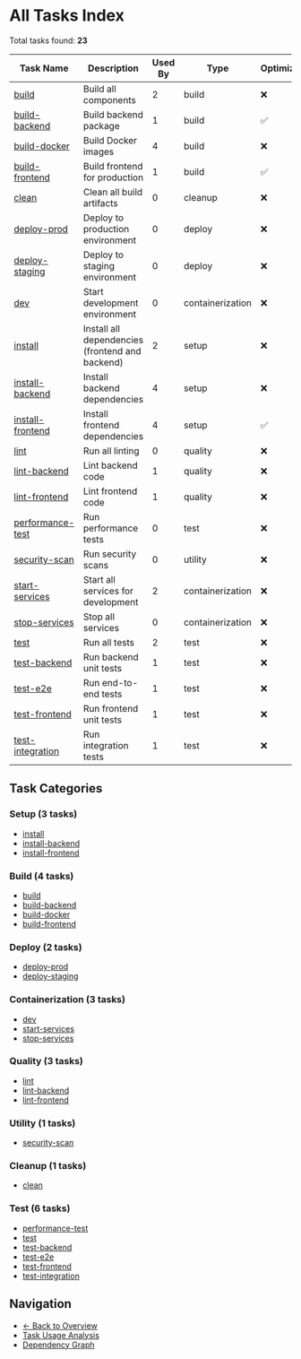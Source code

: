 # All Tasks Index

Total tasks found: **23**

| Task Name | Description | Used By | Type | Optimized |
|-----------|-------------|---------|------|----------|
| [build](../tasks/build.md) | Build all components | 2 | build | ❌ |
| [build-backend](../tasks/build-backend.md) | Build backend package | 1 | build | ✅ |
| [build-docker](../tasks/build-docker.md) | Build Docker images | 4 | build | ❌ |
| [build-frontend](../tasks/build-frontend.md) | Build frontend for production | 1 | build | ✅ |
| [clean](../tasks/clean.md) | Clean all build artifacts | 0 | cleanup | ❌ |
| [deploy-prod](../tasks/deploy-prod.md) | Deploy to production environment | 0 | deploy | ❌ |
| [deploy-staging](../tasks/deploy-staging.md) | Deploy to staging environment | 0 | deploy | ❌ |
| [dev](../tasks/dev.md) | Start development environment | 0 | containerization | ❌ |
| [install](../tasks/install.md) | Install all dependencies (frontend and backend) | 2 | setup | ❌ |
| [install-backend](../tasks/install-backend.md) | Install backend dependencies | 4 | setup | ❌ |
| [install-frontend](../tasks/install-frontend.md) | Install frontend dependencies | 4 | setup | ✅ |
| [lint](../tasks/lint.md) | Run all linting | 0 | quality | ❌ |
| [lint-backend](../tasks/lint-backend.md) | Lint backend code | 1 | quality | ❌ |
| [lint-frontend](../tasks/lint-frontend.md) | Lint frontend code | 1 | quality | ❌ |
| [performance-test](../tasks/performance-test.md) | Run performance tests | 0 | test | ❌ |
| [security-scan](../tasks/security-scan.md) | Run security scans | 0 | utility | ❌ |
| [start-services](../tasks/start-services.md) | Start all services for development | 2 | containerization | ❌ |
| [stop-services](../tasks/stop-services.md) | Stop all services | 0 | containerization | ❌ |
| [test](../tasks/test.md) | Run all tests | 2 | test | ❌ |
| [test-backend](../tasks/test-backend.md) | Run backend unit tests | 1 | test | ❌ |
| [test-e2e](../tasks/test-e2e.md) | Run end-to-end tests | 1 | test | ❌ |
| [test-frontend](../tasks/test-frontend.md) | Run frontend unit tests | 1 | test | ❌ |
| [test-integration](../tasks/test-integration.md) | Run integration tests | 1 | test | ❌ |

## Task Categories

### Setup (3 tasks)

- [install](../tasks/install.md)
- [install-backend](../tasks/install-backend.md)
- [install-frontend](../tasks/install-frontend.md)

### Build (4 tasks)

- [build](../tasks/build.md)
- [build-backend](../tasks/build-backend.md)
- [build-docker](../tasks/build-docker.md)
- [build-frontend](../tasks/build-frontend.md)

### Deploy (2 tasks)

- [deploy-prod](../tasks/deploy-prod.md)
- [deploy-staging](../tasks/deploy-staging.md)

### Containerization (3 tasks)

- [dev](../tasks/dev.md)
- [start-services](../tasks/start-services.md)
- [stop-services](../tasks/stop-services.md)

### Quality (3 tasks)

- [lint](../tasks/lint.md)
- [lint-backend](../tasks/lint-backend.md)
- [lint-frontend](../tasks/lint-frontend.md)

### Utility (1 tasks)

- [security-scan](../tasks/security-scan.md)

### Cleanup (1 tasks)

- [clean](../tasks/clean.md)

### Test (6 tasks)

- [performance-test](../tasks/performance-test.md)
- [test](../tasks/test.md)
- [test-backend](../tasks/test-backend.md)
- [test-e2e](../tasks/test-e2e.md)
- [test-frontend](../tasks/test-frontend.md)
- [test-integration](../tasks/test-integration.md)

## Navigation

- [← Back to Overview](../README.md)
- [Task Usage Analysis](task-usage.md)
- [Dependency Graph](../tasks/dependency-graph.md)
